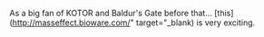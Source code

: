 As a big fan of KOTOR and Baldur's Gate before that... [this](http://masseffect.bioware.com/" target="_blank) is very exciting.